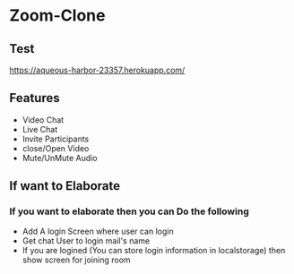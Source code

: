 # Zoom-Clone

## Test
https://aqueous-harbor-23357.herokuapp.com/

## Features
- Video Chat
- Live Chat
- Invite Participants
- close/Open Video
- Mute/UnMute Audio

## If want to Elaborate
### If you want to elaborate then you can Do the following
- Add A login Screen where user can login
- Get chat User to login mail's name
- If you are logined (You can store login information in localstorage) then show screen for joining room 
